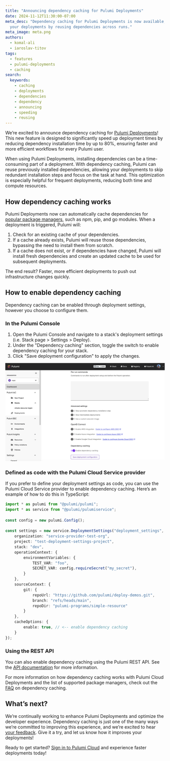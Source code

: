 ```yaml
---
title: "Announcing dependency caching for Pulumi Deployments"
date: 2024-11-12T11:30:00-07:00
meta_desc: "Dependency caching for Pulumi Deployments is now available, speeding up
  your deployments by reusing dependencies across runs."
meta_image: meta.png
authors:
  - komal-ali
  - iaroslav-titov
tags:
  - features
  - pulumi-deployments
  - caching
search:
  keywords:
    - caching
    - deployments
    - dependencies
    - dependency
    - announcing
    - speeding
    - reusing
---
```


We’re excited to announce dependency caching for [Pulumi Deployments](/docs/pulumi-cloud/deployments/)! This new feature is designed to significantly speed up deployment times by reducing dependency installation time by up to 80%, ensuring faster and more efficient workflows for every Pulumi user.

When using Pulumi Deployments, installing dependencies can be a time-consuming part of a deployment. With dependency caching, Pulumi can reuse previously installed dependencies, allowing your deployments to skip redundant installation steps and focus on the task at hand. This optimization is especially helpful for frequent deployments, reducing both time and compute resources.

<!--more-->

## How dependency caching works

Pulumi Deployments now can automatically cache dependencies for [popular package managers](/docs/pulumi-cloud/deployments/faq/#dependency-caching), such as npm, pip, and go modules. When a deployment is triggered, Pulumi will:

1.	Check for an existing cache of your dependencies.
2.	If a cache already exists, Pulumi will reuse those dependencies, bypassing the need to install them from scratch.
3.	If a cache does not exist, or if dependencies have changed, Pulumi will install fresh dependencies and create an updated cache to be used for subsequent deployments.

The end result? Faster, more efficient deployments to push out infrastructure changes quickly.

## How to enable dependency caching

Dependency caching can be enabled through deployment settings, however you choose to configure them.

### In the Pulumi Console

1. Open the Pulumi Console and navigate to a stack's deployment settings (i.e. Stack page > Settings > Deploy).
2. Under the "Dependency caching" section, toggle the switch to enable dependency caching for your stack.
3. Click "Save deployment configuration" to apply the changes.

![Dependency caching in the Pulumi Console](enable-caching-console.png)

### Defined as code with the Pulumi Cloud Service provider

If you prefer to define your deployment settings as code, you can use the Pulumi Cloud Service provider to enable dependency caching. Here’s an example of how to do this in TypeScript:

```typescript
import * as pulumi from "@pulumi/pulumi";
import * as service from "@pulumi/pulumiservice";

const config = new pulumi.Config();

const settings = new service.DeploymentSettings("deployment_settings", {
    organization: "service-provider-test-org",
    project: "test-deployment-settings-project",
    stack: "dev",
    operationContext: {
        environmentVariables: {
            TEST_VAR: "foo",
            SECRET_VAR: config.requireSecret("my_secret"),
        }
    },
    sourceContext: {
        git: {
            repoUrl: "https://github.com/pulumi/deploy-demos.git",
            branch: "refs/heads/main",
            repoDir: "pulumi-programs/simple-resource"
        }
    },
    cacheOptions: {
        enable: true, // <-- enable dependency caching
    }
});
```

### Using the REST API

You can also enable dependency caching using the Pulumi REST API. See the [API documentation](/docs/pulumi-cloud/deployments/api/#cache-options) for more information.

For more information on how dependency caching works with Pulumi Cloud Deployments and the list of supported package managers, check out the [FAQ](/docs/pulumi-cloud/deployments/faq/#dependency-caching) on dependency caching.

## What’s next?

We’re continually working to enhance Pulumi Deployments and optimize the developer experience. Dependency caching is just one of the many ways we’re committed to improving this experience, and we’re excited to hear [your feedback](https://github.com/pulumi/pulumi-cloud-requests/issues/new/choose). Give it a try, and let us know how it improves your deployments!

Ready to get started? [Sign in to Pulumi Cloud](https://app.pulumi.com) and experience faster deployments today!
